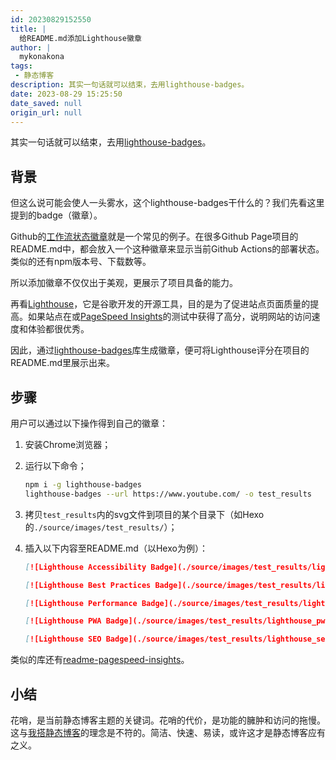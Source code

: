 ```yaml
---
id: 20230829152550
title: |
  给README.md添加Lighthouse徽章
author: |
  mykonakona
tags:
 - 静态博客
description: 其实一句话就可以结束，去用lighthouse-badges。
date: 2023-08-29 15:25:50
date_saved: null
origin_url: null
---
```


其实一句话就可以结束，去用[lighthouse-badges][2]。

<!-- more -->

## 背景

但这么说可能会使人一头雾水，这个lighthouse-badges干什么的？我们先看这里提到的badge（徽章）。

Github的[工作流状态徽章][1]就是一个常见的例子。在很多Github Page项目的README.md中，都会放入一个这种徽章来显示当前Github Actions的部署状态。类似的还有npm版本号、下载数等。

所以添加徽章不仅仅出于美观，更展示了项目具备的能力。

再看[Lighthouse][2]，它是谷歌开发的开源工具，目的是为了促进站点页面质量的提高。如果站点在或[PageSpeed Insights][3]的测试中获得了高分，说明网站的访问速度和体验都很优秀。

因此，通过[lighthouse-badges][4]库生成徽章，便可将Lighthouse评分在项目的README.md里展示出来。

## 步骤

用户可以通过以下操作得到自己的徽章：

1. 安装Chrome浏览器；
2. 运行以下命令；

   ```bash
   npm i -g lighthouse-badges
   lighthouse-badges --url https://www.youtube.com/ -o test_results
   ```

3. 拷贝`test_results`内的svg文件到项目的某个目录下（如Hexo的`./source/images/test_results/`）；
4. 插入以下内容至README.md（以Hexo为例）：

   ```markdown
   [![Lighthouse Accessibility Badge](./source/images/test_results/lighthouse_accessibility.svg)](https://github.com/emazzotta/   lighthouse-badges)
   
   [![Lighthouse Best Practices Badge](./source/images/test_results/lighthouse_best-practices.svg)](https://github.com/   emazzotta/lighthouse-badges)
   
   [![Lighthouse Performance Badge](./source/images/test_results/lighthouse_performance.svg)](https://github.com/emazzotta/   lighthouse-badges)
   
   [![Lighthouse PWA Badge](./source/images/test_results/lighthouse_pwa.svg)](https://github.com/emazzotta/lighthouse-badges)
   
   [![Lighthouse SEO Badge](./source/images/test_results/lighthouse_seo.svg)](https://github.com/emazzotta/lighthouse-badges)
   ```

类似的库还有[readme-pagespeed-insights][5]。

## 小结

花哨，是当前静态博客主题的关键词。花哨的代价，是功能的臃肿和访问的拖慢。这与[我搭静态博客][6]的理念是不符的。简洁、快速、易读，或许这才是静态博客应有之义。

[1]: https://docs.github.com/en/actions/monitoring-and-troubleshooting-workflows/adding-a-workflow-status-badge
[2]: https://developer.chrome.com/docs/lighthouse/overview/
[3]: https://pagespeed.web.dev
[4]: https://github.com/emazzotta/lighthouse-badges
[5]: https://github.com/ankurparihar/readme-pagespeed-insights
[6]: https://mykonakona.github.io/posts/2020-05-27.html
